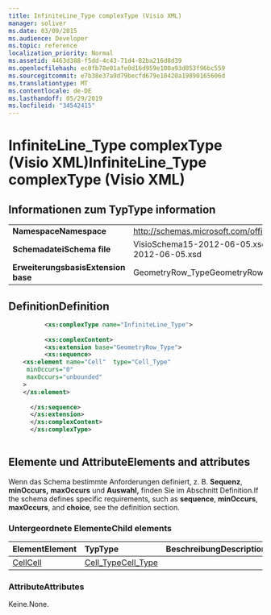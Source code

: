 ```yaml
---
title: InfiniteLine_Type complexType (Visio XML)
manager: soliver
ms.date: 03/09/2015
ms.audience: Developer
ms.topic: reference
localization_priority: Normal
ms.assetid: 4463d388-f5dd-4c43-71d4-82ba216d8d39
ms.openlocfilehash: ec0fb78e01afe0d16d959e100a93d053f96bc559
ms.sourcegitcommit: e7b38e37a9d79becfd679e10420a19890165606d
ms.translationtype: MT
ms.contentlocale: de-DE
ms.lasthandoff: 05/29/2019
ms.locfileid: "34542415"
---
```

# <a name="infiniteline_type-complextype-visio-xml"></a><span data-ttu-id="11f11-102">InfiniteLine_Type complexType (Visio XML)</span><span class="sxs-lookup"><span data-stu-id="11f11-102">InfiniteLine_Type complexType (Visio XML)</span></span>

## <a name="type-information"></a><span data-ttu-id="11f11-103">Informationen zum Typ</span><span class="sxs-lookup"><span data-stu-id="11f11-103">Type information</span></span>

|||
|:-----|:-----|
|<span data-ttu-id="11f11-104">**Namespace**</span><span class="sxs-lookup"><span data-stu-id="11f11-104">**Namespace**</span></span> <br/> |http://schemas.microsoft.com/office/visio/2011/1/core  <br/> |
|<span data-ttu-id="11f11-105">**Schemadatei**</span><span class="sxs-lookup"><span data-stu-id="11f11-105">**Schema file**</span></span> <br/> |<span data-ttu-id="11f11-106">VisioSchema15-2012-06-05.xsd</span><span class="sxs-lookup"><span data-stu-id="11f11-106">VisioSchema15-2012-06-05.xsd</span></span>  <br/> |
|<span data-ttu-id="11f11-107">**Erweiterungsbasis**</span><span class="sxs-lookup"><span data-stu-id="11f11-107">**Extension base**</span></span> <br/> |<span data-ttu-id="11f11-108">GeometryRow_Type</span><span class="sxs-lookup"><span data-stu-id="11f11-108">GeometryRow_Type</span></span>  <br/> |
   
## <a name="definition"></a><span data-ttu-id="11f11-109">Definition</span><span class="sxs-lookup"><span data-stu-id="11f11-109">Definition</span></span>

```XML
          <xs:complexType name="InfiniteLine_Type">
          
          <xs:complexContent>
          <xs:extension base="GeometryRow_Type">
          <xs:sequence>
    <xs:element name="Cell"  type="Cell_Type"
     minOccurs="0"
     maxOccurs="unbounded"
    >
    </xs:element>
    
      </xs:sequence>
      </xs:extension>
      </xs:complexContent>
      </xs:complexType>
      
```

## <a name="elements-and-attributes"></a><span data-ttu-id="11f11-110">Elemente und Attribute</span><span class="sxs-lookup"><span data-stu-id="11f11-110">Elements and attributes</span></span>

<span data-ttu-id="11f11-111">Wenn das Schema bestimmte Anforderungen definiert, z. B. **Sequenz**, **minOccurs,** **maxOccurs** und **Auswahl,** finden Sie im Abschnitt Definition.</span><span class="sxs-lookup"><span data-stu-id="11f11-111">If the schema defines specific requirements, such as **sequence**, **minOccurs**, **maxOccurs**, and **choice**, see the definition section.</span></span> 
  
### <a name="child-elements"></a><span data-ttu-id="11f11-112">Untergeordnete Elemente</span><span class="sxs-lookup"><span data-stu-id="11f11-112">Child elements</span></span>

|<span data-ttu-id="11f11-113">**Element**</span><span class="sxs-lookup"><span data-stu-id="11f11-113">**Element**</span></span>|<span data-ttu-id="11f11-114">**Typ**</span><span class="sxs-lookup"><span data-stu-id="11f11-114">**Type**</span></span>|<span data-ttu-id="11f11-115">**Beschreibung**</span><span class="sxs-lookup"><span data-stu-id="11f11-115">**Description**</span></span>|
|:-----|:-----|:-----|
|[<span data-ttu-id="11f11-116">Cell</span><span class="sxs-lookup"><span data-stu-id="11f11-116">Cell</span></span>](cell-element-infiniteline-rowvisio-xml.md) <br/> |[<span data-ttu-id="11f11-117">Cell_Type</span><span class="sxs-lookup"><span data-stu-id="11f11-117">Cell_Type</span></span>](cell_type-complextypevisio-xml.md) <br/> ||
   
### <a name="attributes"></a><span data-ttu-id="11f11-118">Attribute</span><span class="sxs-lookup"><span data-stu-id="11f11-118">Attributes</span></span>

<span data-ttu-id="11f11-119">Keine.</span><span class="sxs-lookup"><span data-stu-id="11f11-119">None.</span></span>
  

